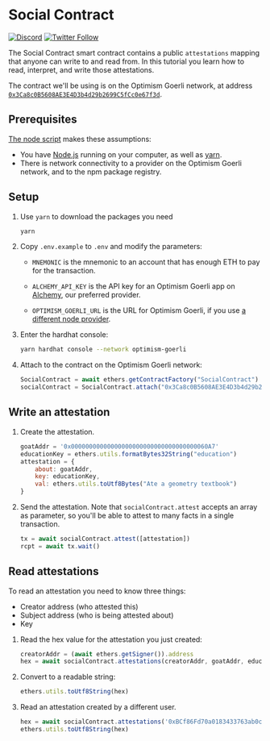 # Social Contract

[![Discord](https://img.shields.io/discord/667044843901681675.svg?color=768AD4&label=discord&logo=https%3A%2F%2Fdiscordapp.com%2Fassets%2F8c9701b98ad4372b58f13fd9f65f966e.svg)](https://discord-gateway.optimism.io)
[![Twitter Follow](https://img.shields.io/twitter/follow/optimismFND.svg?label=optimismFND&style=social)](https://twitter.com/optimismFND)

The Social Contract smart contract contains a public `attestations` mapping that anyone can write to and read from.
In this tutorial you learn how to read, interpret, and write those attestations.

The contract we'll be using is on the Optimism Goerli network, at address [`0x3Ca8c0B5608AE3E4D3b4d29b2699C5fCc0e67f3d`](https://goerli-optimism.etherscan.io/address/0x3Ca8c0B5608AE3E4D3b4d29b2699C5fCc0e67f3d).

## Prerequisites

[The node script](./index.js) makes these assumptions:

- You have [Node.js](https://nodejs.org/en/) running on your computer, as well as [yarn](https://classic.yarnpkg.com/lang/en/).
- There is network connectivity to a provider on the Optimism Goerli network, and to the npm package registry.


## Setup

1. Use `yarn` to download the packages you need

   ```sh
   yarn
   ```


1. Copy `.env.example` to `.env` and modify the parameters:

   - `MNEMONIC` is the mnemonic to an account that has enough ETH to pay for the transaction.

   - `ALCHEMY_API_KEY` is the API key for an Optimism Goerli app on [Alchemy](https://www.alchemy.com/), our preferred provider.

   - `OPTIMISM_GOERLI_URL` is the URL for Optimism Goerli, if you use [a different node provider](https://community.optimism.io/docs/useful-tools/providers/).


1. Enter the hardhat console:

   ```sh
   yarn hardhat console --network optimism-goerli
   ```


1. Attach to the contract on the Optimism Goerli network:

   ```js
   SocialContract = await ethers.getContractFactory("SocialContract")
   socialContract = SocialContract.attach("0x3Ca8c0B5608AE3E4D3b4d29b2699C5fCc0e67f3d")
   ```


## Write an attestation

1. Create the attestation.
   
   ```js
   goatAddr = '0x00000000000000000000000000000000000060A7'
   educationKey = ethers.utils.formatBytes32String("education")
   attestation = {
       about: goatAddr,
       key: educationKey,
       val: ethers.utils.toUtf8Bytes("Ate a geometry textbook")
   }
   ```


1. Send the attestation.
   Note that `socialContract.attest` accepts an array as parameter, so you'll be able to attest to many facts in a single transaction.

   ```js
   tx = await socialContract.attest([attestation])
   rcpt = await tx.wait()
   ```


## Read attestations

To read an attestation you need to know three things:

- Creator address (who attested this)
- Subject address (who is being attested about)
- Key

1. Read the hex value for the attestation you just created:

   ```js
   creatorAddr = (await ethers.getSigner()).address
   hex = await socialContract.attestations(creatorAddr, goatAddr, educationKey)
   ```

1. Convert to a readable string:

   ```js
   ethers.utils.toUtf8String(hex)
   ```

1. Read an attestation created by a different user.

   ```js
   hex = await socialContract.attestations('0xBCf86Fd70a0183433763ab0c14E7a760194f3a9F', goatAddr, educationKey)
   ethers.utils.toUtf8String(hex)
   ```
